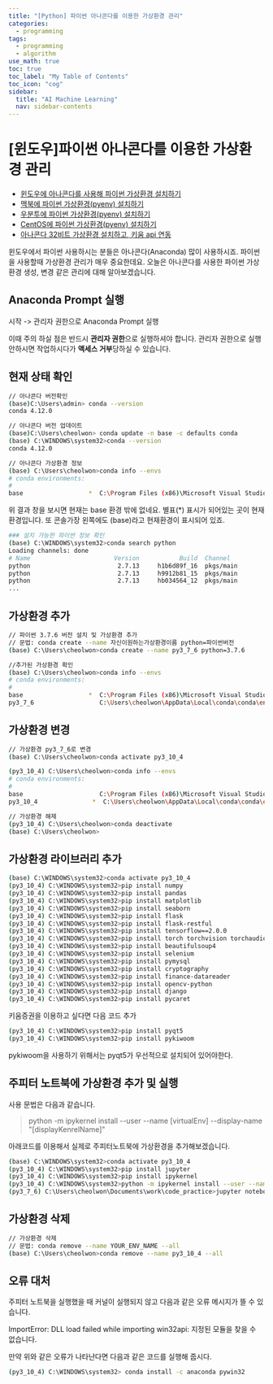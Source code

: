 ```yaml
---
title: "[Python] 파이썬 아나콘다를 이용한 가상환경 관리" 
categories:
  - programming
tags:
  - programming
  - algorithm
use_math: true
toc: true
toc_label: "My Table of Contents"
toc_icon: "cog"
sidebar:
  title: "AI Machine Learning"
  nav: sidebar-contents
---
```


# [윈도우]파이썬 아나콘다를 이용한 가상환경 관리

* [윈도우에 아나콘다를 사용해 파이썬 가상환경 설치하기](https://losskatsu.github.io/programming/py-conda/)
* [맥북에 파이썬 가상환경(pyenv) 설치하기](https://losskatsu.github.io/it-infra/pyenv-osx/)
* [우분투에 파이썬 가상환경(pyenv) 설치하기](https://losskatsu.github.io/programming/pyenv/)
* [CentOS에 파이썬 가상환경(pyenv) 설치하기](https://losskatsu.github.io/it-infra/pyenv-centos6/)
* [아나콘다 32비트 가상환경 설치하고, 키움 api 연동](https://losskatsu.github.io/it-infra/conda32/)

윈도우에서 파이썬 사용하시는 분들은 아나콘다(Anaconda) 많이 사용하시죠. 
파이썬을 사용할때 가상환경 관리가 매우 중요한데요. 
오늘은 아나콘다를 사용한 파이썬 가상환경 생성, 변경 같은 관리에 대해 알아보겠습니다. 

## Anaconda Prompt 실행


시작 -> 관리자 권한으로 Anaconda Prompt 실행

이때 주의 하실 점은 반드시 **관리자 권한**으로 실행하셔야 합니다. 
관리자 권한으로 실행 안하시면 작업하시다가 **액세스 거부**당하실 수 있습니다. 


## 현재 상태 확인 

```bash
// 아나콘다 버전확인
(base)C:\Users\admin> conda --version
conda 4.12.0

// 아나콘다 버전 업데이트
(base)C:\Users\cheolwon> conda update -n base -c defaults conda
(base) C:\WINDOWS\system32>conda --version
conda 4.12.0

// 아나콘다 가상환경 정보
(base) C:\Users\cheolwon>conda info --envs
# conda environments:
#
base                  *  C:\Program Files (x86)\Microsoft Visual Studio\Shared\Anaconda3_64
```
위 결과 창을 보시면 현재는 base 환경 밖에 없네요. 별표(\*) 표시가 되어있는 곳이 현재 환경입니다. 
또 콘솔가장 왼쪽에도 (base)라고 현재환경이 표시되어 있죠. 

```bash
### 설치 가능한 파이썬 정보 확인
(base) C:\WINDOWS\system32>conda search python
Loading channels: done
# Name                       Version           Build  Channel
python                        2.7.13     h1b6d89f_16  pkgs/main
python                        2.7.13     h9912b81_15  pkgs/main
python                        2.7.13     hb034564_12  pkgs/main
...
```




## 가상환경 추가

```bash
// 파이썬 3.7.6 버전 설치 및 가상환경 추가
// 문법: conda create --name 자신이원하는가상환경이름 python=파이썬버전
(base) C:\Users\cheolwon>conda create --name py3_7_6 python=3.7.6

//추가된 가상환경 확인
(base) C:\Users\cheolwon>conda info --envs
# conda environments:
#
base                  *  C:\Program Files (x86)\Microsoft Visual Studio\Shared\Anaconda3_64
py3_7_6                  C:\Users\cheolwon\AppData\Local\conda\conda\envs\py3_7_6

```

## 가상환경 변경

```bash
// 가상환경 py3_7_6로 변경
(base) C:\Users\cheolwon>conda activate py3_10_4

(py3_10_4) C:\Users\cheolwon>conda info --envs
# conda environments:
#
base                     C:\Program Files (x86)\Microsoft Visual Studio\Shared\Anaconda3_64
py3_10_4               *  C:\Users\cheolwon\AppData\Local\conda\conda\envs\py3_10_4

// 가상환경 해제
(py3_10_4) C:\Users\cheolwon>conda deactivate
(base) C:\Users\cheolwon>
```

## 가상환경 라이브러리 추가

```bash
(base) C:\WINDOWS\system32>conda activate py3_10_4
(py3_10_4) C:\WINDOWS\system32>pip install numpy
(py3_10_4) C:\WINDOWS\system32>pip install pandas
(py3_10_4) C:\WINDOWS\system32>pip install matplotlib
(py3_10_4) C:\WINDOWS\system32>pip install seaborn
(py3_10_4) C:\WINDOWS\system32>pip install flask
(py3_10_4) C:\WINDOWS\system32>pip install flask-restful
(py3_10_4) C:\WINDOWS\system32>pip install tensorflow==2.0.0
(py3_10_4) C:\WINDOWS\system32>pip install torch torchvision torchaudio   (파이토치 CPU버전)
(py3_10_4) C:\WINDOWS\system32>pip install beautifulsoup4
(py3_10_4) C:\WINDOWS\system32>pip install selenium
(py3_10_4) C:\WINDOWS\system32>pip install pymysql 
(py3_10_4) C:\WINDOWS\system32>pip install cryptography
(py3_10_4) C:\WINDOWS\system32>pip install finance-datareader
(py3_10_4) C:\WINDOWS\system32>pip install opencv-python
(py3_10_4) C:\WINDOWS\system32>pip install django
(py3_10_4) C:\WINDOWS\system32>pip install pycaret  
```

키움증권을 이용하고 싶다면 다음 코드 추가

```bash
(py3_10_4) C:\WINDOWS\system32>pip install pyqt5
(py3_10_4) C:\WINDOWS\system32>pip install pykiwoom
```
pykiwoom을 사용하기 위해서는 pyqt5가 우선적으로 설치되어 있어야한다. 

## 주피터 노트북에 가상환경 추가 및 실행

사용 문법은 다음과 같습니다.
> python -m ipykernel install --user --name [virtualEnv] --display-name "[displayKenrelName]"

아래코드를 이용해서 실제로 주피터노트북에 가상환경을 추가해보겠습니다. 
```bash
(base) C:\WINDOWS\system32>conda activate py3_10_4
(py3_10_4) C:\WINDOWS\system32>pip install jupyter
(py3_10_4) C:\WINDOWS\system32>pip install ipykernel
(py3_10_4) C:\WINDOWS\system32>python -m ipykernel install --user --name py3_10_4 --display-name "python3_10_4"
(py3_7_6) C:\Users\cheolwon\Documents\work\code_practice>jupyter notebook
```


## 가상환경 삭제

```bash
// 가상환경 삭제
// 문법: conda remove --name YOUR_ENV_NAME --all
(base) C:\Users\cheolwon>conda remove --name py3_10_4 --all
```


## 오류 대처 

주피터 노트북을 실행했을 때 커널이 실행되지 않고 다음과 같은 오류 메시지가 뜰 수 있습니다.

ImportError: DLL load failed while importing win32api: 지정된 모듈을 찾을 수 없습니다.

만약 위와 같은 오류가 나타난다면 다음과 같은 코드를 실행해 줍시다.

```bash
(py3_10_4) C:\WINDOWS\system32> conda install -c anaconda pywin32
```

